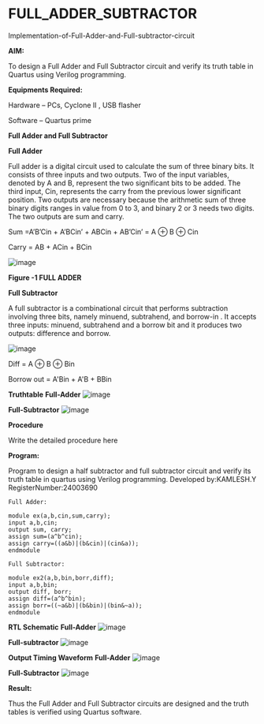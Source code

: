 # FULL_ADDER_SUBTRACTOR

Implementation-of-Full-Adder-and-Full-subtractor-circuit

**AIM:**

To design a Full Adder and Full Subtractor circuit and verify its truth table in Quartus using Verilog programming.

**Equipments Required:**

Hardware – PCs, Cyclone II , USB flasher

Software – Quartus prime

**Full Adder and Full Subtractor**

**Full Adder**

Full adder is a digital circuit used to calculate the sum of three binary bits. It consists of three inputs and two outputs. Two of the input variables, denoted by A and B, represent the two significant bits to be added. The third input, Cin, represents the carry from the previous lower significant position. Two outputs are necessary because the arithmetic sum of three binary digits ranges in value from 0 to 3, and binary 2 or 3 needs two digits. The two outputs are sum and carry.

Sum =A’B’Cin + A’BCin’ + ABCin + AB’Cin’ = A ⊕ B ⊕ Cin 

Carry = AB + ACin + BCin

![image](https://github.com/naavaneetha/FULL_ADDER_SUBTRACTOR/assets/154305477/0f30ba51-5ffb-4198-845f-18e054f675e7)

**Figure -1 FULL ADDER**

**Full Subtractor**

A full subtractor is a combinational circuit that performs subtraction involving three bits, namely minuend, subtrahend, and borrow-in . It accepts three inputs: minuend, subtrahend and a borrow bit and it produces two outputs: difference and borrow.

![image](https://github.com/naavaneetha/FULL_ADDER_SUBTRACTOR/assets/154305477/02b24f51-ab51-4304-9ad6-7b81ffc1ead5)

Diff = A ⊕ B ⊕ Bin 

Borrow out = A'Bin + A'B + BBin

**Truthtable**
**Full-Adder**
![image](https://github.com/user-attachments/assets/dfb50ff5-5e11-4420-b889-8c7f4defc42b)

**Full-Subtractor**
![image](https://github.com/user-attachments/assets/4c70e9ca-6a9f-49aa-b40e-8fd7e835cc00)



**Procedure**

Write the detailed procedure here

**Program:**

Program to design a half subtractor and full subtractor circuit and verify its truth table in quartus using Verilog programming. Developed by:KAMLESH.Y RegisterNumber:24003690
```
Full Adder: 

module ex(a,b,cin,sum,carry);
input a,b,cin;
output sum, carry;
assign sum=(a^b^cin);
assign carry=((a&b)|(b&cin)|(cin&a));
endmodule

Full Subtractor:

module ex2(a,b,bin,borr,diff);
input a,b,bin;
output diff, borr;
assign diff=(a^b^bin);
assign borr=((~a&b)|(b&bin)|(bin&~a));
endmodule
```


**RTL Schematic**
**Full-Adder**
![image](https://github.com/user-attachments/assets/1ebc9cff-76fb-485c-9023-e54780c844b3)

**Full-subtractor**
![image](https://github.com/user-attachments/assets/b975b85f-b4ed-423d-8998-704989605280)


**Output Timing Waveform**
**Full-Adder**
![image](https://github.com/user-attachments/assets/7e92cd68-8404-43cd-8634-a00463aa2bd1)

**Full-Subtractor**
![image](https://github.com/user-attachments/assets/4f8d02c1-815e-468d-bdaa-c8d1726c94e5)



**Result:**

Thus the Full Adder and Full Subtractor circuits are designed and the truth tables is verified using Quartus software.



